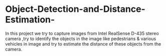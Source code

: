 # Object-Detection-and-Distance-Estimation-
In this project we try to capture images from Intel RealSense D-435 stereo camera ,try to identify the objects in the image like pedestrians &amp; various vehicles in image and try to estimate the distance of these objects from the camera.
